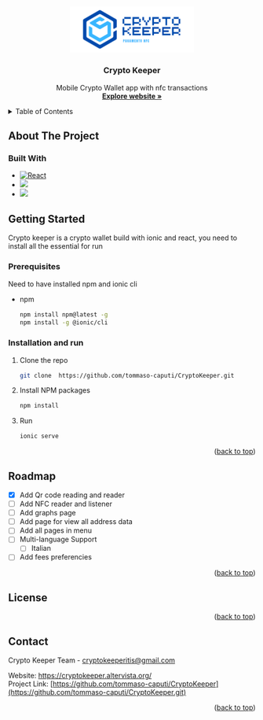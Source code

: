 <a name="readme-top"></a>


<!-- PROJECT LOGO -->
<br />
<div align="center">
  <a href="https://github.com/othneildrew/Best-README-Template">
    <img src="src/assets/Banner CryptoKeeper.png" alt="Logo" width="50%" height="50%">
  </a>

  <h3 align="center">Crypto Keeper</h3>

  <p align="center">
    Mobile Crypto Wallet app with nfc transactions
    <br />
    <a href="https://cryptokeeper.altervista.org"><strong>Explore website »</strong></a>
    <br />
    <!--
    <br />
    <a href="https://github.com/othneildrew/Best-README-Template">View Demo</a>
    ·
    <a href="https://github.com/othneildrew/Best-README-Template/issues">Report Bug</a>
    ·
    <a href="https://github.com/othneildrew/Best-README-Template/issues">Request Feature</a>
    -->
  </p>
</div>



<!-- TABLE OF CONTENTS -->
<details>
  <summary>Table of Contents</summary>
  <ol>
    <li>
      <a href="#about-the-project">About The Project</a>
      <ul>
        <li><a href="#built-with">Built With</a></li>
      </ul>
    </li>
    <li>
      <a href="#getting-started">Getting Started</a>
      <ul>
        <li><a href="#prerequisites">Prerequisites</a></li>
        <li><a href="#installation">Installation</a></li>
      </ul>
    </li>
    <li><a href="#roadmap">Roadmap</a></li>
    <li><a href="#license">License</a></li>
    <li><a href="#contact">Contact</a></li>
  </ol>
</details>



<!-- ABOUT THE PROJECT -->
## About The Project


### Built With

* [![React][React.js]][React-url]
* [<img width="100" src="https://i.ibb.co/FhJ3wXG/Altervista-Logo-4.png" />](https://it.altervista.org/)
* [<img width="82" src="https://upload.wikimedia.org/wikipedia/commons/thumb/2/24/Ionic-logo-landscape.svg/1200px-Ionic-logo-landscape.svg.png" />](https://ionicframework.com/)


<!-- GETTING STARTED -->
## Getting Started

Crypto keeper is a crypto wallet build with ionic and react, you need to install all the essential for run 

### Prerequisites

Need to have installed npm and ionic cli
* npm
  ```sh
  npm install npm@latest -g
  npm install -g @ionic/cli
  ```

### Installation and run

1. Clone the repo
   ```sh
   git clone  https://github.com/tommaso-caputi/CryptoKeeper.git
   ```
2. Install NPM packages
   ```sh
   npm install
   ```
3. Run 
   ```sh
   ionic serve
   ```

<p align="right">(<a href="#readme-top">back to top</a>)</p>

<!-- ROADMAP -->
## Roadmap

- [X] Add Qr code reading and reader
- [ ] Add NFC reader and listener
- [ ] Add graphs page
- [ ] Add page for view all address data
- [ ] Add all pages in menu
- [ ] Multi-language Support
    - [ ] Italian
- [ ] Add fees preferencies 
    
<p align="right">(<a href="#readme-top">back to top</a>)</p>



<!-- LICENSE -->
## License


<p align="right">(<a href="#readme-top">back to top</a>)</p>



<!-- CONTACT -->
## Contact

Crypto Keeper Team - cryptokeeperitis@gmail.com

Website: https://cryptokeeper.altervista.org/<br>
Project Link: [https://github.com/tommaso-caputi/CryptoKeeper](https://github.com/tommaso-caputi/CryptoKeeper.git)

<p align="right">(<a href="#readme-top">back to top</a>)</p>



<!-- MARKDOWN LINKS & IMAGES -->
[React.js]: https://img.shields.io/badge/React-20232A?style=for-the-badge&logo=react&logoColor=61DAFB
[React-url]: https://reactjs.org/

